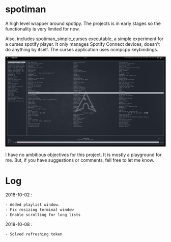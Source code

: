 # spotiman

A high level wrapper around spotipy. The projects is in early stages so the functionality is very limited for now.

Also, includes spotiman_simple_curses executable, a simple experiment for a curses spotify player. It only manages Spotify Connect devices, doesn't do anything by itself. The curses application uses ncmpcpp keybindings.

![Screenshot](https://github.com/pssncp142/spotiman/blob/master/screenshot.png)

I have no ambitious objectives for this project. It is mostly a playground for me. But, if you have suggestions or comments, fell free to let me know. 

# Log

2018-10-02 : 

	- Added playlist window. 
	- Fix resizing terminal window
	- Enable scrolling for long lists

2018-10-08 :

	- Solved refreshing token

